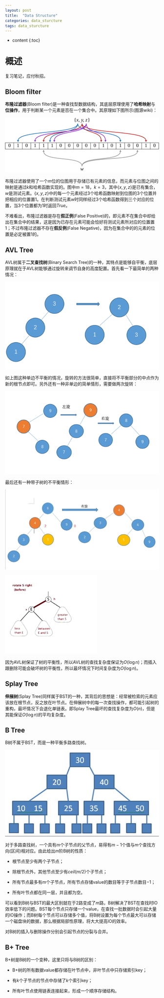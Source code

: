 ```yaml
---
layout: post
title:  "Data Structure"
categories: data_sturcture
tags: data_sturcture
---
```


* content
{:toc}

# 概述

复习笔记，应付秋招。

## Bloom filter

**布隆过滤器**(Bloom filter)是一种查找型数据结构，其底层原理使用了**哈希映射**与**位操作**，用于判断某一个元素是否在一个集合中。其原理如下图所示(图源wiki)：

![](/img/Bloom_filter.svg)

布隆过滤器使用了一个$m$位的位图用于存储已有元素的信息，而元素与位图之间的映射是通过$k$和哈希函数实现的。图中$m=18$，$k=3$，其中$\{x,y,z\}$是已有集合，$w$是测试元素。$\{x,y,z\}$中的每一个元素经过$3$个哈希函数映射到位图的$3$个位置并把相应的位置置$1$。在判断测试元素$w$时同样经过$3$个哈希函数得到三个对应的位置，当$3$个位置都为$1$时返回$True$。

不难看出，布隆过滤器是存在**假正例**(False Positive)的，即元素不在集合中却给出在集合中的结果，这是因为已存在元素可能会恰好将测试元素所对应的位置置$1$；不过布隆过滤器不存在**假反例**(False Negative)，因为在集合中的的元素的位置是必定被置$1$的。

## AVL Tree

AVL树属于**二叉查找树**(Binary Search Tree)的一种，其特点是能够自平衡，底层原理就在于AVL树能够通过旋转来调节自身的高度配置。首先看一下最简单的两种情况：

![](/img/60dd81383c5d4896ad750cdb70e0a675.png)

如上图这种单边不平衡的情况，旋转的方法很简单，直接将不平衡部分的中点作为新的根节点即可。另外还有一种非单边的简单情形，需要做两次旋转：

![](/img/26ba7015cdd948e895e6973187341f3b.png)

最后还有一种带子树的不平衡情形：

![](/img/64ad051fbfc04c01827b63edc44b694c.jpeg)

![](/img/2fc28aee3b6a488eb319b0c82b64f5fc.gif)

因为AVL树保证了树的平衡性，所以AVL树的查找复杂度保证为$O(\log{n})$；而插入跟删除可能会破坏树的平衡性，所以最坏情况下时间复杂度为$O(\log{n})$。

## Splay Tree

**伸展树**(Splay Tree)同样属于BST的一种，其背后的思想是：经常被检索的元素应该放在根节点，反之放在叶节点。在伸展树中的每一次查找操作，都可能引起树的重构，最坏情况下会退化单链表。即Splay Tree最坏的查找复杂度为$O(n)$，但是其能保证$O(\log{n})$的平均复杂度。

## B Tree

B树不属于BST，而是一种平衡多路查找树。

![](/img/u=4018708787,1072845132&fm=26&gp=0.jpg)

对于多路查找树，一个具有$m$个子节点的父节点，易得有$m-1$个值与$m$个查找方向(区间)相对应。由此给出$m$阶B树的性质：

- 根节点至少有两个子节点；

- 除根节点外，其他节点至少有$ceil(m/2)$个子节点；

- 所有节点最多有$m$个子节点，所有节点存储value的数目等于子节点数目$-1$；

- 所有叶节点都在同一层，并且都为空。

可以看到B树与BST的最大区别就在于$2$路变成了$m$路，B树解决了BST在查找时IO效率低下的问题。BST每个节点只存储一个value，在查找一批数据时会引起大量的IO操作；而B树每个节点可以存储多个值，将B树设置为每个节点最大可以存储一个磁盘块的数据，那么根据局部性原理，将大大提高IO的效率。

对B树的插入与删除操作分别会引起节点的分裂与合并。

## B+ Tree

B+树是B树的一个变种，这里只将与B树的区别：

- B+树的所有数据value都存储在叶节点中，非叶节点中只存储索引key；

- 有$k$个子节点的节点中存储了$k$个索引key；

- 所有叶节点使用链表连接起来，形成一个顺序存储结构。

